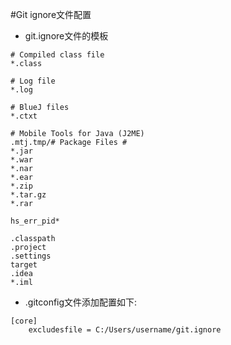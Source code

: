 #Git ignore文件配置

* git.ignore文件的模板
```ignorelang
# Compiled class file
*.class

# Log file
*.log

# BlueJ files
*.ctxt

# Mobile Tools for Java (J2ME)
.mtj.tmp/# Package Files #
*.jar
*.war
*.nar
*.ear
*.zip
*.tar.gz
*.rar

hs_err_pid*

.classpath
.project
.settings
target
.idea
*.iml
```
* .gitconfig文件添加配置如下:
```ignorelang
[core]
	excludesfile = C:/Users/username/git.ignore
```

